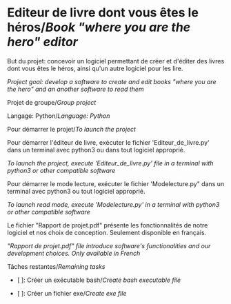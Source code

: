 # Editeur de livre dont vous êtes le héros/*Book "where you are the hero" editor*

But du projet: concevoir un logiciel permettant de créer et d'éditer des livres dont vous êtes le héros, ainsi qu'un autre logiciel pour les lire.

*Project goal: develop a software to create and edit books "where you are the hero" and an another software to read them*

Projet de groupe/*Group project*

Langage: Python/*Language: Python*

Pour démarrer le projet/*To launch the project*

Pour démarrer l'éditeur de livre, exécuter le fichier 'Editeur_de_livre.py' dans un terminal avec python3 ou dans tout logiciel approprié.

*To launch the project, execute 'Editeur_de_livre.py' file in a terminal with python3 or other compatible software*

Pour démarrer le mode lecture, exécuter le fichier 'Modelecture.py" dans un terminal avec python3 ou tout logiciel approprié.

*To launch read mode, execute 'Modelecture.py' in a terminal with python3 or other compatible software*

Le fichier "Rapport de projet.pdf" présente les fonctionnalités de notre logiciel et nos choix de conception. Seulement disponible en français.

*"Rapport de projet.pdf" file introduce software's functionalities and our development choices. Only available in French*

Tâches restantes/*Remaining tasks*

- [ ]: Créer un exécutable bash/*Create bash executable file*

- [ ]: Créer un fichier exe/*Create exe file*
